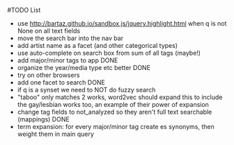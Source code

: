#TODO List

- use http://bartaz.github.io/sandbox.js/jquery.highlight.html when q is not None on all text fields
- move the search bar into the nav bar
- add artist name as a facet (and other categorical types)
- use auto-complete on search box from sum of all tags (maybe!)
- add major/minor tags to app DONE
- organize the year/media type etc better DONE
- try on other browsers
- add one facet to search DONE
- if q is a synset we need to NOT do fuzzy search
- "taboo" only matches 2 works, word2vec should expand this to include the gay/lesbian works too,
  an example of their power of expansion
- change tag fields to not_analyzed so they aren't full text searchable (mappings) DONE
- term expansion: for every major/minor tag create es synonyms, then weight them in main query
